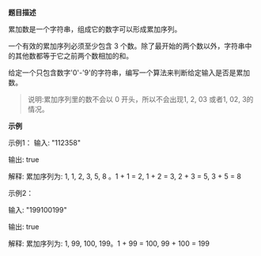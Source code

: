 **题目描述**

累加数是一个字符串，组成它的数字可以形成累加序列。

一个有效的累加序列必须至少包含 3 个数。除了最开始的两个数以外，字符串中的其他数都等于它之前两个数相加的和。

给定一个只包含数字'0'-'9'的字符串，编写一个算法来判断给定输入是否是累加数。

>说明:累加序列里的数不会以 0 开头，所以不会出现1, 2, 03 或者1, 02, 3的情况。

**示例**

示例1：
输入: "112358"

输出: true

解释: 累加序列为: 1, 1, 2, 3, 5, 8 。1 + 1 = 2, 1 + 2 = 3, 2 + 3 = 5, 3 + 5 = 8

示例2：

输入: "199100199"

输出: true

解释: 累加序列为: 1, 99, 100, 199。1 + 99 = 100, 99 + 100 = 199




